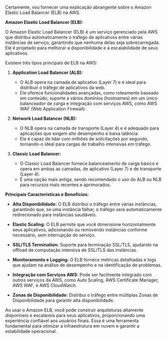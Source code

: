 Certamente, vou fornecer uma explicação abrangente sobre o Amazon Elastic Load Balancer (ELB) na AWS.

**Amazon Elastic Load Balancer (ELB):**

O Amazon Elastic Load Balancer (ELB) é um serviço gerenciado pela AWS que distribui automaticamente o tráfego de aplicativos entre várias instâncias de serviço, garantindo que nenhuma delas seja sobrecarregada. Ele é projetado para melhorar a disponibilidade e a escalabilidade de seus aplicativos.

Existem três tipos principais de ELB na AWS:

1. **Application Load Balancer (ALB):**
   - O ALB opera na camada de aplicativo (Layer 7) e é ideal para distribuir o tráfego de aplicativos da web.
   - Ele oferece funcionalidades avançadas, como roteamento baseado em conteúdo, suporte a vários domínios (hostnames) em um único balanceador de carga e integração com serviços AWS, como AWS WAF (Web Application Firewall).

2. **Network Load Balancer (NLB):**
   - O NLB opera na camada de transporte (Layer 4) e é adequado para aplicações que exigem alto desempenho e baixa latência.
   - Ele é capaz de lidar com milhões de solicitações por segundo, tornando-o ideal para cargas de trabalho intensivas em tráfego.

3. **Classic Load Balancer:**
   - O Classic Load Balancer fornece balanceamento de carga básico e opera em ambas as camadas, de aplicativo (Layer 7) e de transporte (Layer 4).
   - É uma opção mais antiga, sendo recomendado o uso do ALB ou NLB para recursos mais recentes e aprimorados.

**Principais Características e Benefícios:**

- **Alta Disponibilidade:** O ELB distribui o tráfego entre várias instâncias, garantindo que, se uma instância falhar, o tráfego será automaticamente redirecionado para instâncias saudáveis.

- **Elastic Scaling:** O ELB permite que você dimensione horizontalmente seus aplicativos, adicionando ou removendo instâncias conforme necessário, sem interrupção do serviço.

- **SSL/TLS Termination:** Suporte para terminação SSL/TLS, ajudando na offload de computação intensiva de SSL/TLS das instâncias.

- **Monitoramento e Logging:** O ELB fornece métricas detalhadas e logs que ajudam na análise de desempenho e na identificação de problemas.

- **Integração com Serviços AWS:** Pode ser facilmente integrado com outros serviços da AWS, como Auto Scaling, AWS Certificate Manager, AWS WAF, e AWS CloudWatch.

- **Zonas de Disponibilidade:** Distribui o tráfego entre múltiplas Zonas de Disponibilidade para garantir alta disponibilidade.

Ao usar o Amazon ELB, você pode construir arquiteturas altamente disponíveis e escaláveis para seus aplicativos, proporcionando uma experiência confiável aos usuários finais. Essa é uma ferramenta fundamental para otimizar a infraestrutura em nuvem e garantir a estabilidade operacional.
